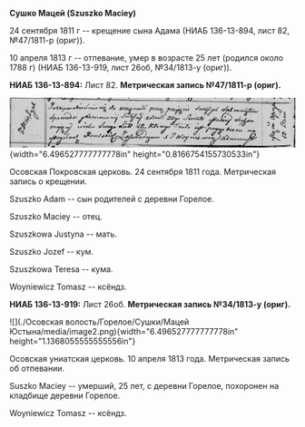 **Сушко Мацей (Szuszko Maciey)**

24 сентября 1811 г -- крещение сына Адама (НИАБ 136-13-894, лист 82,
№47/1811-р (ориг)).

10 апреля 1813 г -- отпевание, умер в возрасте 25 лет (родился около
1788 г) (НИАБ 136-13-919, лист 26об, №34/1813-у (ориг)).

**НИАБ 136-13-894:** Лист 82. **Метрическая запись №47/1811-р (ориг).**

![](./media/4f972bd09fc874b2847a14f63e72c83b72104086.png){width="6.496527777777778in"
height="0.8166754155730533in"}

Осовская Покровская церковь. 24 сентября 1811 года. Метрическая запись о
крещении.

Szuszko Adam -- сын родителей с деревни Горелое.

Szuszko Maciey -- отец.

Szuszkowa Justyna -- мать.

Szuszko Jozef -- кум.

Szuszkowa Teresa -- кума.

Woyniewicz Tomasz -- ксёндз.

**НИАБ 136-13-919:** Лист 26об. **Метрическая запись №34/1813-у
(ориг).**

![](./Осовская волость/Горелое/Сушки/Мацей Юстына/media/image2.png){width="6.496527777777778in"
height="1.1368055555555556in"}

Осовская униатская церковь. 10 апреля 1813 года. Метрическая запись об
отпевании.

Suszko Maciey -- умерший, 25 лет, с деревни Горелое, похоронен на
кладбище деревни Горелое.

Woyniewicz Tomasz -- ксёндз.
